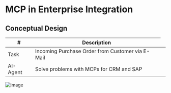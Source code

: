 # MCP in Enterprise Integration
## Conceptual Design


|#|Description|
|---|---|
|Task <td colspan="2">Incoming Purchase Order from Customer via E-Mail
|AI-Agent| Solve problems with MCPs for CRM and SAP

![image](https://github.com/user-attachments/assets/936f023c-41c2-4208-9ff9-52a6cee3869c)
